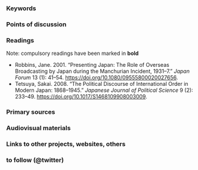 ### Keywords


### Points of discussion


### Readings
Note: compulsory readings have been marked in **bold**

* Robbins, Jane. 2001. “Presenting Japan: The Role of Overseas Broadcasting by Japan during the Manchurian Incident, 1931–7.” *Japan Forum* 13 (1): 41–54. https://doi.org/10.1080/09555800020027656.
* Tetsuya, Sakai. 2008. “The Political Discourse of International Order in Modern Japan: 1868–1945.” *Japanese Journal of Political Science* 9 (2): 233–49. https://doi.org/10.1017/S1468109908003009.

### Primary sources


### Audiovisual materials


### Links to other projects, websites, others


### to follow (@twitter)

